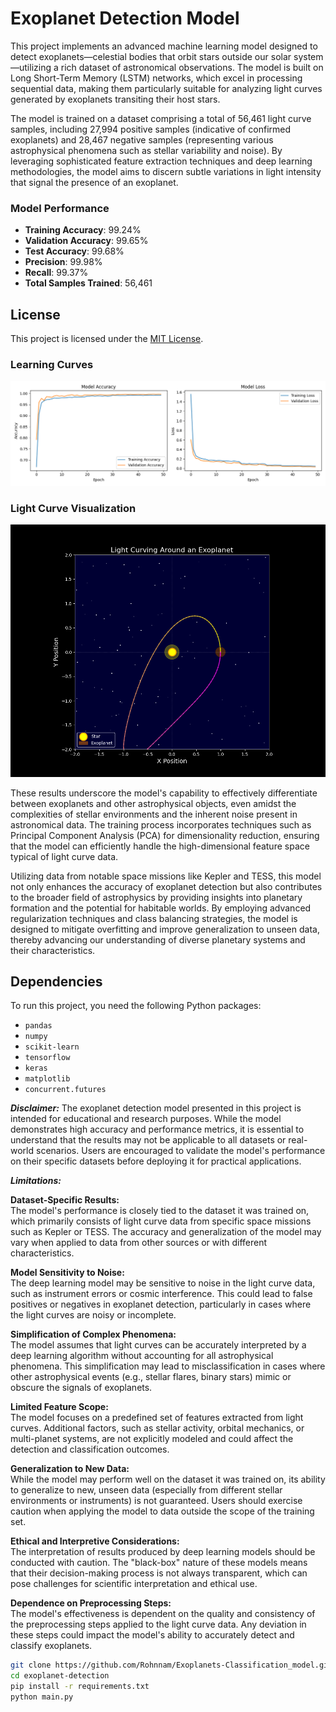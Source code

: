 # Exoplanet Detection Model

This project implements an advanced machine learning model designed to detect exoplanets—celestial bodies that orbit stars outside our solar system—utilizing a rich dataset of astronomical observations. The model is built on Long Short-Term Memory (LSTM) networks, which excel in processing sequential data, making them particularly suitable for analyzing light curves generated by exoplanets transiting their host stars. <br>

The model is trained on a dataset comprising a total of 56,461 light curve samples, including 27,994 positive samples (indicative of confirmed exoplanets) and 28,467 negative samples (representing various astrophysical phenomena such as stellar variability and noise). By leveraging sophisticated feature extraction techniques and deep learning methodologies, the model aims to discern subtle variations in light intensity that signal the presence of an exoplanet.


### Model Performance

- **Training Accuracy**: 99.24%
- **Validation Accuracy**: 99.65%
- **Test Accuracy**: 99.68%
- **Precision**: 99.98%
- **Recall**: 99.37%
- **Total Samples Trained**: 56,461

## License
This project is licensed under the [MIT License](LICENSE.md).


### Learning Curves

![Model Accuracy and Loss](Exoplanet_latest.png)

### Light Curve Visualization

![Light Curve Around Exoplanet](Exoplanet_graph_balanced.png)


These results underscore the model's capability to effectively differentiate between exoplanets and other astrophysical objects, even amidst the complexities of stellar environments and the inherent noise present in astronomical data. The training process incorporates techniques such as Principal Component Analysis (PCA) for dimensionality reduction, ensuring that the model can efficiently handle the high-dimensional feature space typical of light curve data.<br>

Utilizing data from notable space missions like Kepler and TESS, this model not only enhances the accuracy of exoplanet detection but also contributes to the broader field of astrophysics by providing insights into planetary formation and the potential for habitable worlds. By employing advanced regularization techniques and class balancing strategies, the model is designed to mitigate overfitting and improve generalization to unseen data, thereby advancing our understanding of diverse planetary systems and their characteristics.

## Dependencies

To run this project, you need the following Python packages:

- `pandas`
- `numpy`
- `scikit-learn`
- `tensorflow`
- `keras`
- `matplotlib`
- `concurrent.futures`

***Disclaimer:***
The exoplanet detection model presented in this project is intended for educational and research purposes. While the model demonstrates high accuracy and performance metrics, it is essential to understand that the results may not be applicable to all datasets or real-world scenarios. Users are encouraged to validate the model's performance on their specific datasets before deploying it for practical applications.

***Limitations:***

**Dataset-Specific Results:**<br>
The model's performance is closely tied to the dataset it was trained on, which primarily consists of light curve data from specific space missions such as Kepler or TESS. The accuracy and generalization of the model may vary when applied to data from other sources or with different characteristics.

**Model Sensitivity to Noise:**<br>
The deep learning model may be sensitive to noise in the light curve data, such as instrument errors or cosmic interference. This could lead to false positives or negatives in exoplanet detection, particularly in cases where the light curves are noisy or incomplete.

**Simplification of Complex Phenomena:**<br>
The model assumes that light curves can be accurately interpreted by a deep learning algorithm without accounting for all astrophysical phenomena. This simplification may lead to misclassification in cases where other astrophysical events (e.g., stellar flares, binary stars) mimic or obscure the signals of exoplanets.

**Limited Feature Scope:**<br>
The model focuses on a predefined set of features extracted from light curves. Additional factors, such as stellar activity, orbital mechanics, or multi-planet systems, are not explicitly modeled and could affect the detection and classification outcomes.

**Generalization to New Data:**<br>
While the model may perform well on the dataset it was trained on, its ability to generalize to new, unseen data (especially from different stellar environments or instruments) is not guaranteed. Users should exercise caution when applying the model to data outside the scope of the training set.

**Ethical and Interpretive Considerations:**<br>
The interpretation of results produced by deep learning models should be conducted with caution. The "black-box" nature of these models means that their decision-making process is not always transparent, which can pose challenges for scientific interpretation and ethical use.

**Dependence on Preprocessing Steps:**<br>
The model's effectiveness is dependent on the quality and consistency of the preprocessing steps applied to the light curve data. Any deviation in these steps could impact the model's ability to accurately detect and classify exoplanets.

```bash
git clone https://github.com/Rohnnam/Exoplanets-Classification_model.git
cd exoplanet-detection
pip install -r requirements.txt
python main.py


